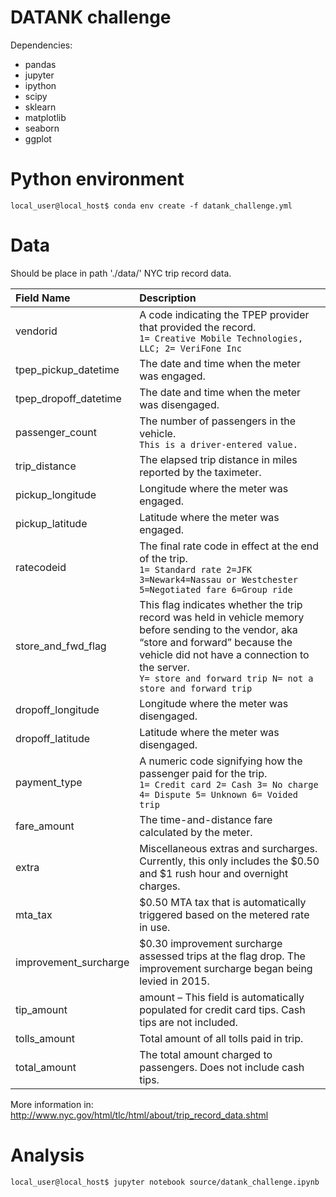 # DATANK challenge

Dependencies:
- pandas
- jupyter
- ipython
- scipy
- sklearn
- matplotlib
- seaborn
- ggplot

# Python environment
```console
local_user@local_host$ conda env create -f datank_challenge.yml
```

# Data
Should be place in path './data/'
NYC trip record data.

| Field Name | Description |
| :---         | :---           |
| vendorid   | A code indicating the TPEP provider that provided the record.<br/> `1= Creative Mobile Technologies, LLC; 2= VeriFone Inc` |
| tpep_pickup_datetime   | The date and time when the meter was engaged. |
| tpep_dropoff_datetime   | The date and time when the meter was disengaged. |
| passenger_count   | The number of passengers in the vehicle.<br/>`This is a driver-entered value.` |
| trip_distance   | The elapsed trip distance in miles reported by the taximeter. |
| pickup_longitude   | Longitude where the meter was engaged. |
| pickup_latitude   | Latitude where the meter was engaged. |
| ratecodeid   | The final rate code in effect at the end of the trip.<br/> `1= Standard rate 2=JFK 3=Newark4=Nassau or Westchester 5=Negotiated fare 6=Group ride`    |
| store_and_fwd_flag   | This flag indicates whether the trip record was held in vehicle memory before sending to the vendor, aka “store and forward” because the vehicle did not have a connection to the server.<br/> `Y= store and forward trip N= not a store and forward trip` |
| dropoff_longitude   | Longitude where the meter was disengaged. |
| dropoff_latitude   | Latitude where the meter was disengaged.      |
| payment_type   | A numeric code signifying how the passenger paid for the trip. <br/> `1= Credit card 2= Cash 3= No charge 4= Dispute 5= Unknown 6= Voided trip` |
| fare_amount   | The time-and-distance fare calculated by the meter. |
| extra   | Miscellaneous extras and surcharges. Currently, this only includes the $0.50 and $1 rush hour and overnight charges. |
| mta_tax   | $0.50 MTA tax that is automatically triggered based on the metered rate in use. |
| improvement_surcharge   | $0.30 improvement surcharge assessed trips at the flag drop. The improvement surcharge began being levied in 2015.      |
| tip_amount   | amount – This field is automatically populated for credit card tips. Cash tips are not included.      |
| tolls_amount   | Total amount of all tolls paid in trip.      |
| total_amount   | The total amount charged to passengers. Does not include cash tips.      |

More information in: http://www.nyc.gov/html/tlc/html/about/trip_record_data.shtml

# Analysis
```console
local_user@local_host$ jupyter notebook source/datank_challenge.ipynb
```